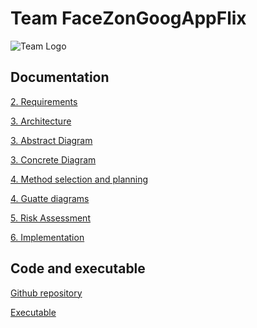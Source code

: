 # Team FaceZonGoogAppFlix

![Team Logo](https://user-images.githubusercontent.com/70118903/152009397-10509155-8d4c-41a1-bfc9-1ba71edf185a.jpeg)

## Documentation

[2. Requirements](https://docs.google.com/document/d/1bpRkCYkT6rfoMmKzJGhjbZGJ3ywb3sr_Nn-qCAdtLU4/edit?usp=sharing)

[3. Architecture](https://docs.google.com/document/d/1TWywjDawVS9qCuMoNTrSoeX4JfbLlzMiTt7n9iHMQbY/edit?usp=sharing)

[3. Abstract Diagram]()

[3. Concrete Diagram]()

[4. Method selection and planning](https://docs.google.com/document/d/1iX4kOhdxiNaErOkPPB1E6VQCM_uehNOk/edit?usp=sharing&ouid=116390212332220541330&rtpof=true&sd=true)

[4. Guatte diagrams](guatee.md)

[5. Risk Assessment](https://docs.google.com/document/d/1g3HLXKF5VRvxAvN3h9Tt-1mJoLd69A2gwAQImHtG1-E/edit?usp=sharing)

[6. Implementation](https://docs.google.com/document/d/1YG8bsia_lTQqxljFPh9bj9PvhsIY_wdNS1a5VIpnW1c/edit?usp=sharing)

## Code and executable

[Github repository](https://github.com/tom-pollak/pirates)

[Executable](https://github.com/tom-pollak/pirates/releases/tag/initial-release)
